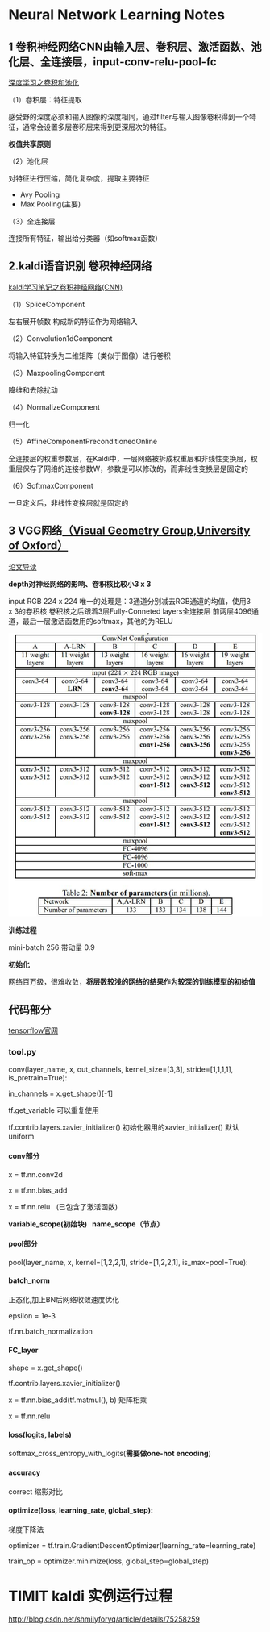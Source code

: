 # Neural Network Learning Notes

## 1 卷积神经网络CNN由输入层、巻积层、激活函数、池化层、全连接层，input-conv-relu-pool-fc 

[深度学习之卷积和池化](https://www.cnblogs.com/believe-in-me/p/6645402.html)

（1）卷积层：特征提取 

感受野的深度必须和输入图像的深度相同，通过filter与输入图像卷积得到一个特征，通常会设置多层卷积层来得到更深层次的特征。

**权值共享原则**

（2）池化层

对特征进行压缩，简化复杂度，提取主要特征

- Avy Pooling
- Max Pooling(主要)

（3）全连接层

连接所有特征，输出给分类器（如softmax函数）

## 2.kaldi语音识别 卷积神经网络

[kaldi学习笔记之卷积神经网络(CNN)](http://blog.csdn.net/DuishengChen/article/details/50085707)

（1）SpliceComponent

左右展开帧数 构成新的特征作为网络输入

（2）Convolution1dComponent

将输入特征转换为二维矩阵（类似于图像）进行卷积

（3）MaxpoolingComponent

降维和去除扰动

（4）NormalizeComponent

归一化

（5）AffineComponentPreconditionedOnline

全连接层的权重参数层，在Kaldi中，一层网络被拆成权重层和非线性变换层，权重层保存了网络的连接参数W，参数是可以修改的，而非线性变换层是固定的

（6）SoftmaxComponent

一旦定义后，非线性变换层就是固定的

## 3 VGG网络[（Visual Geometry Group,University of Oxford）](http://www.robots.ox.ac.uk/~vgg/research/very_deep/)

[论文导读](https://arxiv.org/abs/1409.1556)

**depth对神经网络的影响、卷积核比较小3 x 3**

input RGB 224 x 224 唯一的处理是：3通道分别减去RGB通道的均值，使用3 x 3的卷积核 卷积核之后跟着3层Fully-Conneted layers全连接层 前两层4096通道，最后一层激活函数用的softmax，其他的为RELU

![](https://github.com/Nrdxh/deep-learning-notes/blob/master/image/vgg.jpg?raw=true)

**训练过程**

mini-batch 256 带动量 0.9

**初始化**

网络百万级，很难收敛，**将层数较浅的网络的结果作为较深的训练模型的初始值**

## 代码部分

[tensorflow官网](www.tensorflow.org)

### tool.py

conv(layer_name, x, out_channels, kernel_size=[3,3], stride=[1,1,1,1], is_pretrain=True):

in_channels = x.get_shape()[-1]

tf.get_variable 可以重复使用 

tf.contrib.layers.xavier_initializer()  初始化器用的xavier_initializer() 默认uniform

#### conv部分

x = tf.nn.conv2d

x = tf.nn.bias_add

x = tf.nn.relu   (已包含了激活函数)

**variable_scope(初始块)   name_scope（节点）**

#### pool部分

pool(layer_name, x, kernel=[1,2,2,1], stride=[1,2,2,1], is_max=pool=True):

#### batch_norm

正态化,加上BN后网络收敛速度优化

epsilon = 1e-3

tf.nn.batch_normalization

#### FC_layer

shape = x.get_shape()

tf.contrib.layers.xavier_initializer()

x = tf.nn.bias_add(tf.matmul(), b) 矩阵相乘

x = tf.nn.relu

#### loss(logits, labels)

softmax_cross_entropy_with_logits(**需要做one-hot encoding**)

#### accuracy

correct 缩影对比

#### optimize(loss, learning_rate, global_step):

梯度下降法

optimizer = tf.train.GradientDescentOptimizer(learning_rate=learning_rate)

train_op = optimizer.minimize(loss, global_step=global_step)


# TIMIT kaldi 实例运行过程
http://blog.csdn.net/shmilyforyq/article/details/75258259
